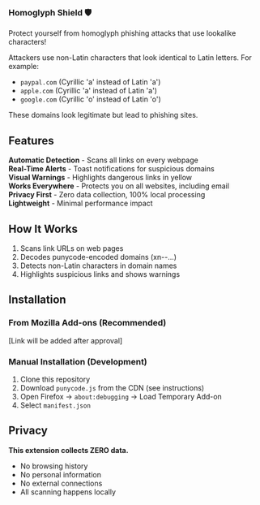 ### Homoglyph Shield 🛡️

Protect yourself from homoglyph phishing attacks that use lookalike characters!


Attackers use non-Latin characters that look identical to Latin letters. For example:
- `pаypal.com` (Cyrillic 'а' instead of Latin 'a')
- `аpple.com` (Cyrillic 'а' instead of Latin 'a')
- `gооgle.com` (Cyrillic 'о' instead of Latin 'o')

These domains look legitimate but lead to phishing sites.

## Features

**Automatic Detection** - Scans all links on every webpage  
**Real-Time Alerts** - Toast notifications for suspicious domains  
**Visual Warnings** - Highlights dangerous links in yellow  
**Works Everywhere** - Protects you on all websites, including email  
**Privacy First** - Zero data collection, 100% local processing  
**Lightweight** - Minimal performance impact  

## How It Works

1. Scans link URLs on web pages
2. Decodes punycode-encoded domains (xn--...)
3. Detects non-Latin characters in domain names
4. Highlights suspicious links and shows warnings

## Installation

### From Mozilla Add-ons (Recommended)
[Link will be added after approval]

### Manual Installation (Development)
1. Clone this repository
2. Download `punycode.js` from the CDN (see instructions)
3. Open Firefox → `about:debugging` → Load Temporary Add-on
4. Select `manifest.json`

## Privacy

**This extension collects ZERO data.**
- No browsing history
- No personal information  
- No external connections
- All scanning happens locally
